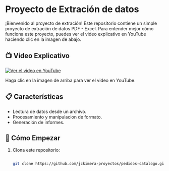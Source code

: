 # Proyecto de Extración de datos

¡Bienvenido al proyecto de extración! Este repositorio contiene un simple proyecto de extración de datos PDF - Excel. Para entender mejor cómo funciona este proyecto, puedes ver el video explicativo en YouTube haciendo clic en la imagen de abajo.


## 📺 Video Explicativo

[![Ver el video en YouTube](https://img.youtube.com/vi/RfJkjjz9dTQ/maxresdefault.jpg)](https://www.youtube.com/watch?v=RfJkjjz9dTQ)

Haga clic en la imagen de arriba para ver el video en YouTube.

## 📋 Características

- Lectura de datos desde un archivo.
- Procesamiento y manipulacion de formato.
- Generación de informes.

## 🚀 Cómo Empezar

1. Clona este repositorio:
   ```bash
   
   git clone https://github.com/jckimera-proyectos/pedidos-catalogo.git
